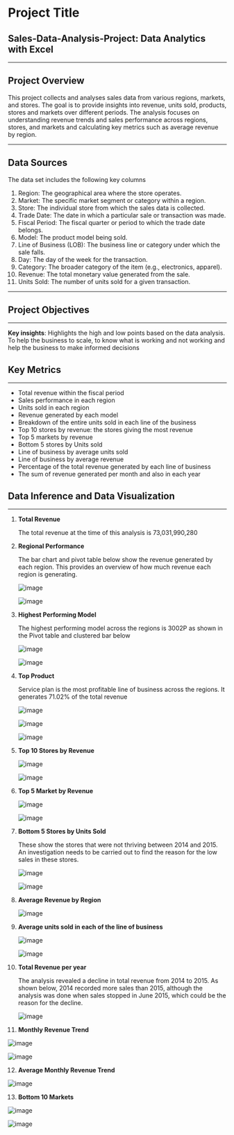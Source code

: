 # Project Title

## Sales-Data-Analysis-Project: Data Analytics with Excel
---
## Project Overview

This project collects and analyses sales data from various regions, markets, and stores. The goal is to provide insights into revenue, units sold, products, stores and markets over different periods. The analysis focuses on understanding revenue trends and sales performance across regions, stores, and markets and calculating key metrics such as average revenue by region.

---
## Data Sources

The data set includes the following key columns

1.	Region: The geographical area where the store operates.
2.	Market: The specific market segment or category within a region.
3.	Store: The individual store from which the sales data is collected.
4.	Trade Date: The date in which a particular sale or transaction was made.
5.	Fiscal Period: The fiscal quarter or period to which the trade date belongs.
6.	Model: The product model being sold.
7.	Line of Business (LOB): The business line or category under which the sale falls.
8.	Day: The day of the week for the transaction.
9.	Category: The broader category of the item (e.g., electronics, apparel).
10.	Revenue: The total monetary value generated from the sale.
11.	Units Sold: The number of units sold for a given transaction.

---
## Project Objectives
---
**Key insights**: Highlights the high and low points based on the data analysis. To help the business to scale, to know what is working and not working and help the business to make informed decisions

## Key Metrics
---
- Total revenue within the fiscal period
- Sales performance in each region
- Units sold in each region
- Revenue generated by each model
- Breakdown of the entire units sold in each line of the business
- Top 10 stores by revenue: the stores giving the most revenue
- Top 5 markets by revenue
- Bottom 5 stores by Units sold
- Line of business by average units sold
- Line of business by average revenue
- Percentage of the total revenue generated by each line of business
- The sum of revenue generated per month and also in each year

## Data Inference and Data Visualization
---

1. **Total Revenue**
   
   The total revenue at the time of this analysis is 73,031,990,280
   
2. **Regional Performance**
   
   The bar chart and pivot table below show the revenue generated by each region. This provides an overview of how much revenue each region is generating.

   ![image](https://github.com/user-attachments/assets/a2331bc9-426b-4ba2-9c03-210128a222e7)


   ![image](https://github.com/user-attachments/assets/a314e002-4b7b-41a9-82a0-32b9e6049a87)

3. **Highest Performing Model**
   
   The highest performing model across the regions is 3002P as shown in the Pivot table and clustered bar below

   ![image](https://github.com/user-attachments/assets/267b5e7e-9791-4b79-9180-552904ae0dba)

   ![image](https://github.com/user-attachments/assets/87a256ae-b77c-4bc9-987f-63ac1f9e59ba)

4. **Top Product**
   
   Service plan is the most profitable line of business across the regions. It generates 71.02% of the total revenue
   

   ![image](https://github.com/user-attachments/assets/4d312785-0182-48ab-8837-0d2cadbfc600)


   ![image](https://github.com/user-attachments/assets/0c1a6819-1337-43ae-8164-e748fc81c0ac)

   ![image](https://github.com/user-attachments/assets/75d6ac82-5216-4556-94d2-81811307ab2a)


5. **Top 10 Stores by Revenue**


   ![image](https://github.com/user-attachments/assets/faba2e7b-bfe8-4d0d-8235-3abb5188a7c0)

   ![image](https://github.com/user-attachments/assets/d844e766-22f1-4527-918b-8d9d970afeed)

6. **Top 5 Market by Revenue**

   ![image](https://github.com/user-attachments/assets/93758ee1-a7e8-46b8-a06b-823c36f7f0de)

   ![image](https://github.com/user-attachments/assets/4a6eb9b8-6e19-4399-8af0-3efb096152bf)

7. **Bottom 5 Stores by Units Sold**
    
   These show the stores that were not thriving between 2014 and 2015. An investigation needs to be carried out to find the reason for the low sales in these stores.   

   ![image](https://github.com/user-attachments/assets/172fff06-969f-40d1-8880-ece7c409b045)

   ![image](https://github.com/user-attachments/assets/6b9311be-e663-42cf-b6a3-2c55ca9f180a)

8. **Average Revenue by Region**

   ![image](https://github.com/user-attachments/assets/7db7390c-f4ea-43c9-8de6-39eedfd80f65)

9. **Average units sold in each of the line of business**


   ![image](https://github.com/user-attachments/assets/0f069ec1-2d84-42f5-b957-3688305a8763)

   ![image](https://github.com/user-attachments/assets/f533b057-b7c7-41ab-a65c-82b7ce06fddb)

10. **Total Revenue per year**

    The analysis revealed a decline in total revenue from 2014 to 2015. As shown below, 2014 recorded more sales than 2015, although the analysis was done when sales stopped in June 2015, which      could be the reason for the decline.

    ![image](https://github.com/user-attachments/assets/d603187e-572b-4225-a300-fd0075347974)

11. **Monthly Revenue Trend**
 
![image](https://github.com/user-attachments/assets/2f184b24-b148-4730-90ca-1c76cbe6f4ca)

![image](https://github.com/user-attachments/assets/4b57d3f7-ac96-4d73-82b3-ff3056856c7d)

12. **Average Monthly Revenue Trend**


![image](https://github.com/user-attachments/assets/50788b82-0e1a-433c-a627-7cdbbef95fa0)

13. **Bottom 10 Markets**

  
![image](https://github.com/user-attachments/assets/a614be81-41ab-4e7d-b93b-3b7ffc25d537)

![image](https://github.com/user-attachments/assets/e2b497c7-b428-47b7-8411-7ab41c476b1a)





    




















